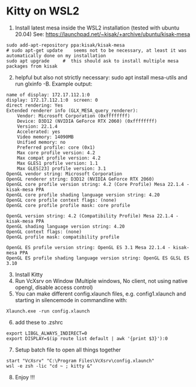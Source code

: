# Kitty on WSL2

1. Install latest mesa inside the WSL2 installation (tested with ubuntu 20.04) See: https://launchpad.net/~kisak/+archive/ubuntu/kisak-mesa

```
sudo add-apt-repository ppa:kisak/kisak-mesa
# sudo apt-get update    seems not to be necessary, at least it was automatically done on my installation
sudo apt upgrade     #  this should ask to install multiple mesa packages from kisak
```

2. helpful but also not strictly necessary: sudo apt install mesa-utils and run glxinfo -B.
Example output:
```
name of display: 172.17.112.1:0
display: 172.17.112.1:0  screen: 0
direct rendering: Yes
Extended renderer info (GLX_MESA_query_renderer):
    Vendor: Microsoft Corporation (0xffffffff)
    Device: D3D12 (NVIDIA GeForce RTX 2060) (0xffffffff)
    Version: 22.1.4
    Accelerated: yes
    Video memory: 14090MB
    Unified memory: no
    Preferred profile: core (0x1)
    Max core profile version: 4.2
    Max compat profile version: 4.2
    Max GLES1 profile version: 1.1
    Max GLES[23] profile version: 3.1
OpenGL vendor string: Microsoft Corporation
OpenGL renderer string: D3D12 (NVIDIA GeForce RTX 2060)
OpenGL core profile version string: 4.2 (Core Profile) Mesa 22.1.4 - kisak-mesa PPA
OpenGL core profile shading language version string: 4.20
OpenGL core profile context flags: (none)
OpenGL core profile profile mask: core profile

OpenGL version string: 4.2 (Compatibility Profile) Mesa 22.1.4 - kisak-mesa PPA
OpenGL shading language version string: 4.20
OpenGL context flags: (none)
OpenGL profile mask: compatibility profile

OpenGL ES profile version string: OpenGL ES 3.1 Mesa 22.1.4 - kisak-mesa PPA
OpenGL ES profile shading language version string: OpenGL ES GLSL ES 3.10
```
3. Install Kitty
4. Run VcXsrv on Window (Multiple windows, No client, not using native opengl, disable access control)
5. You can make different config.xlaunch files, e.g. config1.xlaunch and starting in silencemode in commandline with:
```
Xlaunch.exe -run config.xlaunch
```
6. add these to .zshrc
```
export LIBGL_ALWAYS_INDIRECT=0
export DISPLAY=$(ip route list default | awk '{print $3}'):0
```
7. Setup batch file to open all things together
```
start "VcXsrv" "C:\Program Files\VcXsrv\config.xlaunch"
wsl -e zsh -lic "cd ~ ; kitty &"
```
8. Enjoy !!!



